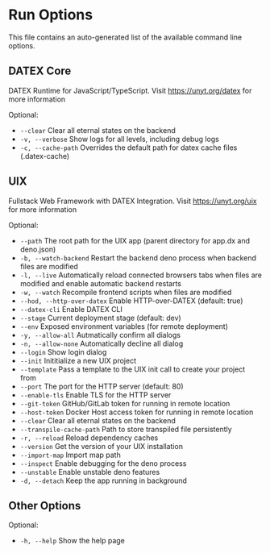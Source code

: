 # Run Options
This file contains an auto-generated list of the available command line options.

## DATEX Core
DATEX Runtime for JavaScript/TypeScript.
Visit https://unyt.org/datex for more information


Optional:

 * `--clear`                  Clear all eternal states on the backend
 * `-v, --verbose`            Show logs for all levels, including debug logs
 * `-c, --cache-path`         Overrides the default path for datex cache files (.datex-cache)

## UIX
Fullstack Web Framework with DATEX Integration.
Visit https://unyt.org/uix for more information


Optional:

 * `--path`                   The root path for the UIX app (parent directory for app.dx and deno.json)
 * `-b, --watch-backend`      Restart the backend deno process when backend files are modified
 * `-l, --live`               Automatically reload connected browsers tabs when files are modified and enable automatic backend restarts
 * `-w, --watch`              Recompile frontend scripts when files are modified
 * `--hod, --http-over-datex` Enable HTTP-over-DATEX (default: true)
 * `--datex-cli`              Enable DATEX CLI
 * `--stage`                  Current deployment stage (default: dev)
 * `--env`                    Exposed environment variables (for remote deployment)
 * `-y, --allow-all`          Autmatically confirm all dialogs
 * `-n, --allow-none`         Automatically decline all dialog
 * `--login`                  Show login dialog
 * `--init`                   Inititialize a new UIX project
 * `--template`               Pass a template to the UIX init call to create your project from
 * `--port`                   The port for the HTTP server (default: 80)
 * `--enable-tls`             Enable TLS for the HTTP server
 * `--git-token`              GitHub/GitLab token for running in remote location
 * `--host-token`             Docker Host access token for running in remote location
 * `--clear`                  Clear all eternal states on the backend
 * `--transpile-cache-path`   Path to store transpiled file persistently
 * `-r, --reload`             Reload dependency caches
 * `--version`                Get the version of your UIX installation
 * `--import-map`             Import map path
 * `--inspect`                Enable debugging for the deno process
 * `--unstable`               Enable unstable deno features
 * `-d, --detach`             Keep the app running in background

## Other Options

Optional:

 * `-h, --help`               Show the help page